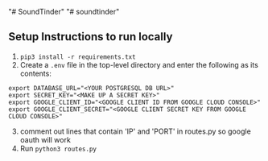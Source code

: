 "# SoundTinder" 
"# soundtinder" 
## Setup Instructions to run locally
1. `pip3 install -r requirements.txt`
2. Create a `.env` file in the top-level directory and enter the following as its contents:
```
export DATABASE_URL="<YOUR POSTGRESQL DB URL>"
export SECRET_KEY="<MAKE UP A SECRET KEY>"
export GOOGLE_CLIENT_ID="<GOOGLE CLIENT ID FROM GOOGLE CLOUD CONSOLE>"
export GOOGLE_CLIENT_SECRET="<GOOGLE CLIENT SECRET KEY FROM GOOGLE CLOUD CONSOLE>"
```
3. comment out lines that contain 'IP' and 'PORT' in routes.py so google oauth will work
4. Run `python3 routes.py`

